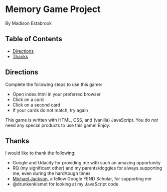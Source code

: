 # Memory Game Project
By Madison Estabrook 
## Table of Contents

* [Directions](#Directions)
* [Thanks](#Thanks)

## Directions
Complete the following steps to use this game: 
- Open index.html in your preferred browser
- Click on a card 
- Click on a second card 
- If your cards do not match, try again 

This game is written with HTML, CSS, and (vanilla) JavaScript. You do _not_ need any special products to use this game! Enjoy. 
## Thanks
I would like to thank the following: 
- Google and Udacity for providing me with such an amazing opportunity 
- RQ (my significant other) and my parents/doggies for always supporting me, even during the hard/tough times 
- [Michael Jackson](https://github.com/MJ94), a fellow Google FEND Scholar, for supporting me 
- @drunkenkismet for looking at my JavaScript code 
